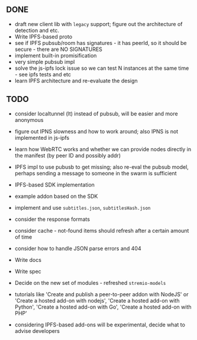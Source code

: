 ## DONE

* draft new client lib with `legacy` support; figure out the architecture of detection and etc.
* Write IPFS-based proto
* see if IPFS pubsub/room has signatures - it has peerId, so it should be secure - there are NO SIGNATURES
* implement built-in promisification
* very simple pubsub impl
* solve the js-ipfs lock issue so we can test N instances at the same time - see ipfs tests and etc
* learn IPFS architecture and re-evaluate the design

## TODO

* consider localtunnel (lt) instead of pubsub, will be easier and more anonymous
* figure out IPNS slowness and how to work around; also IPNS is not implemented in js-ipfs
* learn how WebRTC works and whether we can provide nodes directly in the manifest (by peer ID and possibly addr)
* IPFS impl to use pubusb to get missing; also re-eval the pubsub model, perhaps sending a message to someone in the swarm is sufficient
* IPFS-based SDK implementation
* example addon based on the SDK

* implement and use `subtitles.json`, `subtitlesHash.json`
* consider the response formats
* consider cache - not-found items should refresh after a certain amount of time
* consider how to handle JSON parse errors and 404
* Write docs
* Write spec
* Decide on the new set of modules - refreshed `stremio-models`
* tutorials like 'Create and publish a peer-to-peer addon with NodeJS' or 'Create a hosted add-on with nodejs', 'Create a hosted add-on with Python', 'Create a hosted add-on with Go', 'Create a hosted add-on with PHP'
* considering IPFS-based add-ons will be experimental, decide what to advise developers
